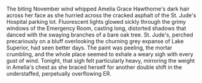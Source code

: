 The biting November wind whipped Amelia Grace Hawthorne's dark hair across her face as she hurried across the cracked asphalt of the St. Jude's Hospital parking lot.  Fluorescent lights glowed sickly through the grimy windows of the Emergency Room, casting long, distorted shadows that danced with the swaying branches of a bare oak tree.  St. Jude's, perched precariously on a bluff overlooking the churning grey expanse of Lake Superior, had seen better days. The paint was peeling, the mortar crumbling, and the whole place seemed to exhale a weary sigh with every gust of wind.  Tonight, that sigh felt particularly heavy, mirroring the weight in Amelia's chest as she braced herself for another double shift in the understaffed, perpetually overflowing ER.
